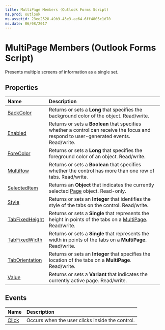 ```yaml
---
title: MultiPage Members (Outlook Forms Script)
ms.prod: outlook
ms.assetid: 28ee2528-49b9-43e3-ae64-6ff4805c1d70
ms.date: 06/08/2017
---
```



# MultiPage Members (Outlook Forms Script)

Presents multiple screens of information as a single set.


## Properties



|**Name**|**Description**|
|:-----|:-----|
| [BackColor](multipage-backcolor-property-outlook-forms-script.md)|Returns or sets a  **Long** that specifies the background color of the object. Read/write.|
| [Enabled](multipage-enabled-property-outlook-forms-script.md)|Returns or sets a  **Boolean** that specifies whether a control can receive the focus and respond to user-generated events. Read/write.|
| [ForeColor](multipage-forecolor-property-outlook-forms-script.md)|Returns or sets a  **Long** that specifies the foreground color of an object. Read/write.|
| [MultiRow](multipage-multirow-property-outlook-forms-script.md)|Returns or sets a  **Boolean** that specifies whether the control has more than one row of tabs. Read/write.|
| [SelectedItem](multipage-selecteditem-property-outlook-forms-script.md)|Returns an  **Object** that indicates the currently selected [Page](page-object-outlook-forms-script.md) object. Read-only.|
| [Style](multipage-style-property-outlook-forms-script.md)|Returns or sets an  **Integer** that identifies the style of the tabs on the control. Read/write.|
| [TabFixedHeight](multipage-tabfixedheight-property-outlook-forms-script.md)|Returns or sets a  **Single** that represents the height in points of the tabs on a [MultiPage](multipage-object-outlook-forms-script.md). Read/write.|
| [TabFixedWidth](multipage-tabfixedwidth-property-outlook-forms-script.md)|Returns or sets a  **Single** that represents the width in points of the tabs on a **MultiPage**. Read/write.|
| [TabOrientation](multipage-taborientation-property-outlook-forms-script.md)|Returns or sets an  **Integer** that specifies the location of the tabs on a **MultiPage**. Read/write.|
| [Value](multipage-value-property-outlook-forms-script.md)|Returns or sets a  **Variant** that indicates the currently active page. Read/write.|



## Events



|**Name**|**Description**|
|:-----|:-----|
| [Click](multipage-click-event-outlook-forms-script.md)|Occurs when the user clicks inside the control.|



